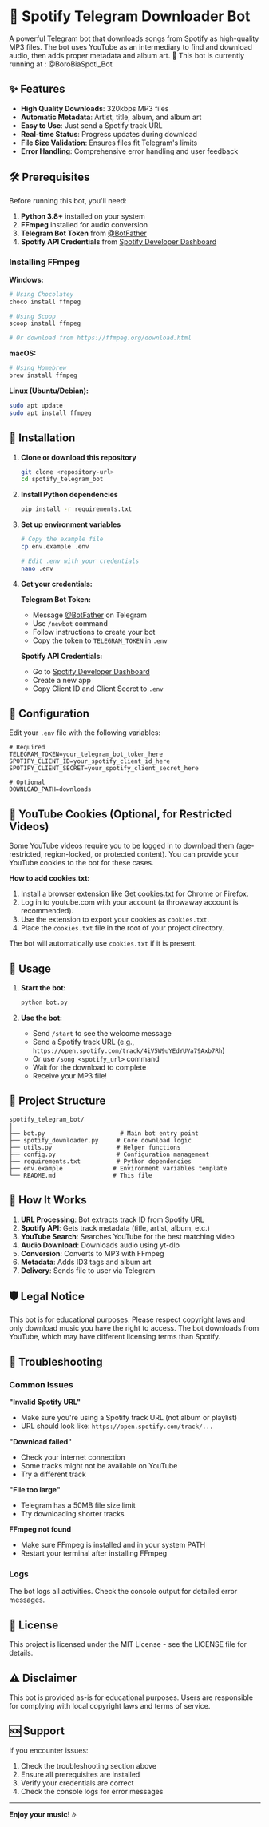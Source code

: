 # 🎵 Spotify Telegram Downloader Bot

A powerful Telegram bot that downloads songs from Spotify as high-quality MP3 files. The bot uses YouTube as an intermediary to find and download audio, then adds proper metadata and album art.
💫 This bot is currently running at : @BoroBiaSpoti_Bot 

## ✨ Features

- **High Quality Downloads**: 320kbps MP3 files
- **Automatic Metadata**: Artist, title, album, and album art
- **Easy to Use**: Just send a Spotify track URL
- **Real-time Status**: Progress updates during download
- **File Size Validation**: Ensures files fit Telegram's limits
- **Error Handling**: Comprehensive error handling and user feedback

## 🛠️ Prerequisites

Before running this bot, you'll need:

1. **Python 3.8+** installed on your system
2. **FFmpeg** installed for audio conversion
3. **Telegram Bot Token** from [@BotFather](https://t.me/BotFather)
4. **Spotify API Credentials** from [Spotify Developer Dashboard](https://developer.spotify.com/dashboard)

### Installing FFmpeg

**Windows:**
```bash
# Using Chocolatey
choco install ffmpeg

# Using Scoop
scoop install ffmpeg

# Or download from https://ffmpeg.org/download.html
```

**macOS:**
```bash
# Using Homebrew
brew install ffmpeg
```

**Linux (Ubuntu/Debian):**
```bash
sudo apt update
sudo apt install ffmpeg
```

## 🚀 Installation

1. **Clone or download this repository**
   ```bash
   git clone <repository-url>
   cd spotify_telegram_bot
   ```

2. **Install Python dependencies**
   ```bash
   pip install -r requirements.txt
   ```

3. **Set up environment variables**
   ```bash
   # Copy the example file
   cp env.example .env
   
   # Edit .env with your credentials
   nano .env
   ```

4. **Get your credentials:**

   **Telegram Bot Token:**
   - Message [@BotFather](https://t.me/BotFather) on Telegram
   - Use `/newbot` command
   - Follow instructions to create your bot
   - Copy the token to `TELEGRAM_TOKEN` in `.env`

   **Spotify API Credentials:**
   - Go to [Spotify Developer Dashboard](https://developer.spotify.com/dashboard)
   - Create a new app
   - Copy Client ID and Client Secret to `.env`

## 📝 Configuration

Edit your `.env` file with the following variables:

```env
# Required
TELEGRAM_TOKEN=your_telegram_bot_token_here
SPOTIPY_CLIENT_ID=your_spotify_client_id_here
SPOTIPY_CLIENT_SECRET=your_spotify_client_secret_here

# Optional
DOWNLOAD_PATH=downloads
```

## 🍪 YouTube Cookies (Optional, for Restricted Videos)

Some YouTube videos require you to be logged in to download them (age-restricted, region-locked, or protected content). You can provide your YouTube cookies to the bot for these cases.

**How to add cookies.txt:**
1. Install a browser extension like [Get cookies.txt](https://chrome.google.com/webstore/detail/get-cookiestxt/) for Chrome or Firefox.
2. Log in to youtube.com with your account (a throwaway account is recommended).
3. Use the extension to export your cookies as `cookies.txt`.
4. Place the `cookies.txt` file in the root of your project directory.

The bot will automatically use `cookies.txt` if it is present.

## 🎯 Usage

1. **Start the bot:**
   ```bash
   python bot.py
   ```

2. **Use the bot:**
   - Send `/start` to see the welcome message
   - Send a Spotify track URL (e.g., `https://open.spotify.com/track/4iV5W9uYEdYUVa79Axb7Rh`)
   - Or use `/song <spotify_url>` command
   - Wait for the download to complete
   - Receive your MP3 file!

## 📁 Project Structure

```
spotify_telegram_bot/
│
├── bot.py                     # Main bot entry point
├── spotify_downloader.py     # Core download logic
├── utils.py                  # Helper functions
├── config.py                 # Configuration management
├── requirements.txt          # Python dependencies
├── env.example              # Environment variables template
└── README.md                # This file
```

## 🔧 How It Works

1. **URL Processing**: Bot extracts track ID from Spotify URL
2. **Spotify API**: Gets track metadata (title, artist, album, etc.)
3. **YouTube Search**: Searches YouTube for the best matching video
4. **Audio Download**: Downloads audio using yt-dlp
5. **Conversion**: Converts to MP3 with FFmpeg
6. **Metadata**: Adds ID3 tags and album art
7. **Delivery**: Sends file to user via Telegram

## 🛡️ Legal Notice

This bot is for educational purposes. Please respect copyright laws and only download music you have the right to access. The bot downloads from YouTube, which may have different licensing terms than Spotify.

## 🐛 Troubleshooting

### Common Issues

**"Invalid Spotify URL"**
- Make sure you're using a Spotify track URL (not album or playlist)
- URL should look like: `https://open.spotify.com/track/...`

**"Download failed"**
- Check your internet connection
- Some tracks might not be available on YouTube
- Try a different track

**"File too large"**
- Telegram has a 50MB file size limit
- Try downloading shorter tracks

**FFmpeg not found**
- Make sure FFmpeg is installed and in your system PATH
- Restart your terminal after installing FFmpeg

### Logs

The bot logs all activities. Check the console output for detailed error messages.

## 📄 License

This project is licensed under the MIT License - see the LICENSE file for details.

## ⚠️ Disclaimer

This bot is provided as-is for educational purposes. Users are responsible for complying with local copyright laws and terms of service.

## 🆘 Support

If you encounter issues:

1. Check the troubleshooting section above
2. Ensure all prerequisites are installed
3. Verify your credentials are correct
4. Check the console logs for error messages

---

**Enjoy your music! 🎶** 
